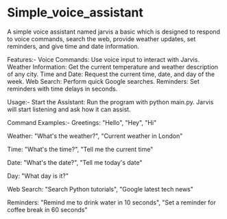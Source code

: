 # Simple_voice_assistant
A simple voice assistant named jarvis a basic which is designed to respond to voice commands, search the web, provide weather updates, set reminders, and give time and date information. 

Features:-
Voice Commands: Use voice input to interact with Jarvis.
Weather Information: Get the current temperature and weather description of any city.
Time and Date: Request the current time, date, and day of the week.
Web Search: Perform quick Google searches.
Reminders: Set reminders with time delays in seconds.

Usage:-
Start the Assistant: Run the program with python main.py. Jarvis will start listening and ask how it can assist.

Command Examples:-
Greetings: "Hello", "Hey", "Hi"

Weather: "What's the weather?", "Current weather in London"

Time: "What's the time?", "Tell me the current time"

Date: "What's the date?", "Tell me today's date"

Day: "What day is it?"

Web Search: "Search Python tutorials", "Google latest tech news"

Reminders: "Remind me to drink water in 10 seconds", "Set a reminder for coffee break in 60 seconds"

